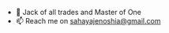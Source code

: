 - 👋 Jack of all trades and Master of One
- 📫 Reach me on sahayajenoshia@gmail.com

<!---
jenoshia/jenoshia is a ✨ special ✨ repository because its `README.md` (this file) appears on your GitHub profile.
You can click the Preview link to take a look at your changes.
--->
